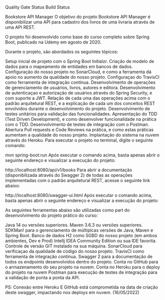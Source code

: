 Quality Gate Status Build Status

Bookstore API Manager
O objetivo do projeto Bookstore API Manager é disponibilizar uma API para cadastro dos livros de uma livraria através de uma API REST.

O projeto foi desenvolvido como base do curso completo sobre Spring Boot, publicado na Udemy em agosto de 2020.

Durante o projeto, são abordados os seguintes tópicos:

Setup inicial de projeto com o Spring Boot Initialzr.
Criação de modelo de dados para o mapeamento de entidades em bancos de dados.
Configuração do nosso projeto no SonarCloud, e como a ferramenta dá apoio no aumento da qualidade do nosso projeto.
Configuraçao do TravisCI como ferramenta de integração contínua.
Desenvolvimento de operações de gerenciamento de usuários, livros, autores e editora.
Desenvolvimento de autenticaçao e autorização de usuários através do Spring Security, e com suporte a JWT.
Relação de cada uma das operações acima com o padrão arquitetural REST, e a explicação de cada um dos conceitos REST envolvidos durante o desenvolvimento do projeto.
Desenvolvimento de testes unitários para validação das funcionalidades.
Apresentação do TDD (Test Driven Development), e como desenvolver funcionalidade na prática com o TDD.
Desenvolvimento de testes de integração com o Postman.
Abertura Pull requests e Code Reviews na prática, e como estas práticas aumentam a qualidade do nosso projeto.
Implantação do sistema na nuvem através do Heroku.
Para executar o projeto no terminal, digite o seguinte comando:

mvn spring-boot:run
Após executar o comando acima, basta apenas abrir o seguinte endereço e visualizar a execução do projeto:

http://localhost:8080/api/v1/books
Para abrir a documentação (disponibilizada através do Swagger 2) de todas as operações implementadas com o padrão arquitetural REST, acesse o seguinte link abaixo:

http://localhost:8080/swagger-ui.html
Após executar o comando acima, basta apenas abrir o seguinte endereço e visualizar a execução do projeto:

As seguintes ferramentas abaixo são utilizadas como part do desenvolvimento do projeto prático do curso:

Java 14 ou versões superiores.
Maven 3.6.3 ou versões superiores.
SDKMan! para o gerenciamento de múltiplcas versões de Java, Maven e Spring Boot.
Banco de dados H2 como SGBD do nosso projeto (em ambos ambientes, Dev e Prod)
Intellj IDEA Community Edition ou sua IDE favorita.
Controle de versão GIT instalado na sua máquina.
SonarCloud para verificaçao da qualidade de código do nosso projeto.
TravisCI como ferramenta de integração contínua.
Swagger 2 para a documentação de todos os endpoints desenvolvidos dentro do projeto.
Conta no GitHub para o armazenamento do seu projeto na nuvem.
Conta no Heroku para o deploy do projeto na nuvem
Postman para execução de testes de integração para a validação de ponta a ponta da API.

PS: Conexão entre Heroku E GitHub está comprometida na data de criação deste swagger, impactando nos deploys em nuvem. (16/05/2022)